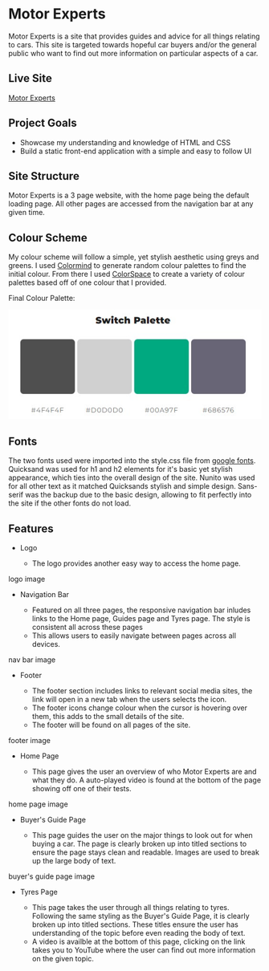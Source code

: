 # Motor Experts

Motor Experts is a site that provides guides and advice for all things relating to cars. This site is targeted towards hopeful car buyers and/or the general public who want to find out more information on particular aspects of a car. 

## Live Site
[Motor Experts](https://camerong-dev.github.io/motor-experts/)

## Project Goals

- Showcase my understanding and knowledge of HTML and CSS
- Build a static front-end application with a simple and easy to follow UI

## Site Structure

Motor Experts is a 3 page website, with the home page being the default loading page. All other pages are accessed from the navigation bar at any given time. 

## Colour Scheme

My colour scheme will follow a simple, yet stylish aesthetic using greys and greens. I used [Colormind](http://colormind.io/) to generate random colour palettes to find the initial colour. From there I used [ColorSpace](https://mycolor.space/) to create a variety of colour palettes based off of one colour that I provided. 

Final Colour Palette:

![Final Colour Palette](assets/readme-images/colour-palette.jpg)


## Fonts

The two fonts used were imported into the style.css file from [google fonts](https://fonts.google.com/). Quicksand was used for h1 and h2 elements for it's basic yet stylish appearance, which ties into the overall design of the site. Nunito was used for all other text as it matched Quicksands stylish and simple design. Sans-serif was the backup due to the basic design, allowing to fit perfectly into the site if the other fonts do not load. 

## Features

- Logo

  - The logo provides another easy way to access the home page. 
  
logo image

- Navigation Bar

  - Featured on all three pages, the responsive navigation bar inludes links to the Home page, Guides page and Tyres page. The style is consistent all across these         pages
  - This allows users to easily navigate between pages across all devices.
  
nav bar image

- Footer

  - The footer section includes links to relevant social media sites, the link will open in a new tab when the users selects the icon.
  - The footer icons change colour when the cursor is hovering over them, this adds to the small details of the site. 
  - The footer will be found on all pages of the site. 
  
footer image

- Home Page

  - This page gives the user an overview of who Motor Experts are and what they do. A auto-played video is found at the bottom of the 
    page showing off one of their tests. 

home page image

- Buyer's Guide Page

  - This page guides the user on the major things to look out for when buying a car. The page is clearly broken up into titled sections to ensure the page stays clean 
    and readable. Images are used to break up the large body of text. 

buyer's guide page image

- Tyres Page

  - This page takes the user through all things relating to tyres. Following the same styling as the Buyer's Guide Page, it is clearly       broken up into titled sections. These titles ensure the user has understanding of the topic before even reading the body of text. 
  - A video is availble at the bottom of this page, clicking on the link takes you to YouTube where the user can find out more 
    information on the given topic. 


